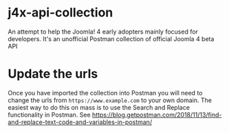 # j4x-api-collection
An attempt to help the Joomla! 4 early adopters mainly focused for developers. It's an unofficial Postman collection of official Joomla 4 beta API 

# Update the urls
Once you have imported the collection into Postman you will need to change the urls from `https://www.example.com` to your own domain. The easiest way to do this on mass is to use the Search and Replace functionality in Postman. See https://blog.getpostman.com/2018/11/13/find-and-replace-text-code-and-variables-in-postman/
